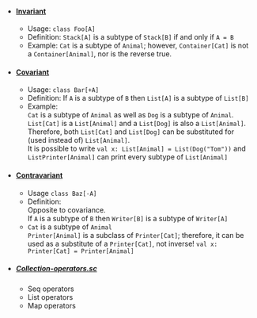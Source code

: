 * #### [Invariant](src/main/scala/Invariance.scala)
    * Usage: `class Foo[A]`
    * Definition: `Stack[A]` is a subtype of `Stack[B]` if and only if `A = B`
    * Example: `Cat` is a subtype of `Animal`; however, `Container[Cat]` is not a `Container[Animal]`, nor is the reverse true.
 
* #### [Covariant](src/main/scala/Covariance.scala)
    * Usage: `class Bar[+A]`
    * Definition: If `A` is a subtype of `B` then `List[A]` is a subtype of `List[B]` 
    * Example: \
      `Cat` is a subtype of `Animal` as well as `Dog` is a subtype of `Animal`.\
      `List[Cat]` is a `List[Animal]` and a `List[Dog]` is also a `List[Animal]`.\
      Therefore, both `List[Cat]` and `List[Dog]` can be substituted for (used instead of) `List[Animal]`.\
    It is possible to write `val x: List[Animal] = List(Dog("Tom"))` and `ListPrinter[Animal]` can print every subtype of `List[Animal]`
    
* #### [Contravariant](src/main/scala/Contravariance.scala)
    * Usage `class Baz[-A]`
    * Definition: \
      Opposite to covariance.\
      If `A` is a subtype of `B` then `Writer[B]` is a subtype of `Writer[A]` 
    * `Cat` is a subtype of `Animal`\
      `Printer[Animal]` is a subclass of `Printer[Cat]`; therefore, it can be used as a substitute of a `Printer[Cat]`, not inverse!
      `val x: Printer[Cat] = Printer[Animal]`

* ##### [Collection-operators.sc](src/main/scala/collection-operators.sc)
    * Seq operators
    * List operators
    * Map operators
